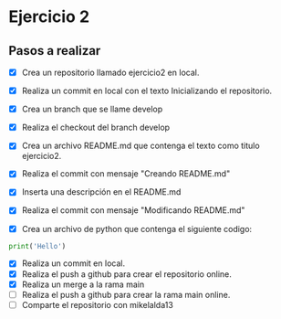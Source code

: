 # Ejercicio 2
## Pasos a realizar

* [X] Crea un repositorio llamado ejercicio2 en local.
* [X] Realiza un commit en local con el texto Inicializando el repositorio.
* [X] Crea un branch que se llame develop
* [X] Realiza el checkout del branch develop
* [X] Crea un archivo README.md que contenga el texto como titulo ejercicio2.
* [X] Realiza el commit con mensaje "Creando README.md"
* [X] Inserta una descripción en el README.md
* [X] Realiza el commit con mensaje "Modificando README.md"

* [X] Crea un archivo de python que contenga el siguiente codigo:

```python
print('Hello')
```

* [X] Realiza un commit en local.
* [X] Realiza el push a github para crear el repositorio online.
* [X] Realiza un merge a la rama main
* [ ] Realiza el push a github para crear la rama main online.
* [ ] Comparte el repositorio con mikelalda13
